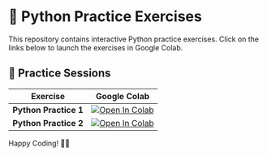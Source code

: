 # 🐍 Python Practice Exercises

This repository contains interactive Python practice exercises. Click on the links below to launch the exercises in Google Colab.

## 🚀 Practice Sessions

| Exercise | Google Colab |
|----------|-------------|
| **Python Practice 1** | [![Open In Colab](https://colab.research.google.com/assets/colab-badge.svg)](https://colab.research.google.com/github/TheDataNomad/AlgoWarzmi/blob/main/practice_examples/Python%20Practice%20#1.ipynb) |
| **Python Practice 2** | [![Open In Colab](https://colab.research.google.com/assets/colab-badge.svg)](https://colab.research.google.com/github/TheDataNomad/AlgoWarzmi/blob/main/practice_examples/Python%20Practice%20#2.ipynb) |

Happy Coding! 🚀🐍
